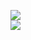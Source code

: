 [![](https://img.shields.io/badge/Made%20With-Github%20Spray-lightgrey.svg?style=for-the-badge&logo=github)](https://github.com/Annihil/github-spray#10403)  
[![](https://i.imgur.com/2DrTn0Z.gif)](https://github.com/Annihil/github-spray)